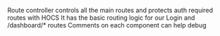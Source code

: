 Route controller controls all the main routes and protects auth required routes with HOCS
It has the basic routing logic for our Login and /dashboard/\* routes
Comments on each component can help debug
